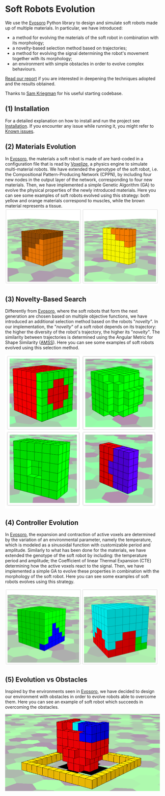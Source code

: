 Soft Robots Evolution
=======================================
We use the [Evosoro](https://github.com/skriegman/evosoro) Python library to design and simulate soft robots made up of multiple materials. In particular, we have introduced:
* a method for evolving the materials of the soft robot in combination with its morphology;
* a novelty-based selection method based on trajectories;
* a method for evolving the signal determining the robot's movement together with its morphology;
* an environment with simple obstacles in order to evolve complex behaviours.

[Read our report](https://github.com/ZarHenry96/Ev-SoftBots/blob/master/report.pdf) if you are interested in deepening the techniques adopted and the results obtained.

Thanks to [Sam Kriegman](https://github.com/skriegman) for his useful starting codebase.

(1) Installation
------------
For a detailed explanation on how to install and run the project see [Installation](https://github.com/skriegman/evosoro#2-installation). If you encounter any issue while running it, you might refer to [Known issues](https://github.com/skriegman/evosoro#4-known-issues).

(2) Materials Evolution
------------
In [Evosoro](https://github.com/skriegman/evosoro), the materials a soft robot is made of are hard-coded in a configuration file that is read by [Voxelize](https://github.com/jonhiller/Voxelyze), a physics engine to simulate multi-material robots. We have extended the genotype of the soft robot, i.e. the Compositional Pattern-Producing Network (CPPN), by including four new nodes in the output layer of the network, corresponding to four new materials. Then, we have implemented a simple Genetic Algorithm (GA) to evolve the physical properties of the newly introduced materials. 
Here you can see some examples of soft robots evolved using this strategy: both yellow and orange materials correspond to muscles, while the brown material represents a tissue.
<img src="https://github.com/ZarHenry96/Ev-SoftBots/blob/master/img/materials-softbots.png" alt="materials evolution" width="500" height="250"/>

(3) Novelty-Based Search
------------
Differently from [Evosoro](https://github.com/skriegman/evosoro), where the soft robots that form the next generation are chosen based on multiple objective functions, we have introduced an additional selection method based on the robots "*novelty*". In our implementation, the "*novelty*" of a soft robot depends on its trajectory: the higher the diversity of the robot's trajectory, the higher its "*novelty*". The similarity between trajectories is determined using the Angular Metric for Shape Similarity ([AMSS](https://www.konan-u.ac.jp/hp/seki/myarticles/nakamura2012paa.pdf)).
Here you can see some examples of soft robots evolved using this selection method.

<img src="https://github.com/ZarHenry96/Ev-SoftBots/blob/master/img/novelty-softbots.png" alt="novelty-based search" width="500" height="500"/>

(4) Controller Evolution
------------
In [Evosoro](https://github.com/skriegman/evosoro), the expansion and contraction of active voxels are determined by the variation of an environmental parameter, namely the temperature, which is modeled as a sinusoidal function with customizable period and amplitude. Similarly to what has been done for the materials, we have extended the genotype of the soft robot by including: the temperature period and amplitude; the Coefficient of linear Thermal Expansion (CTE) determining how the active voxels react to the signal. Then, we have implemented a simple GA to evolve these properties in combination with the morphology of the soft robot.
Here you can see some examples of soft robots evolves using this strategy.

<img src="https://github.com/ZarHenry96/Ev-SoftBots/blob/master/img/controller-softbots.png" alt="controller evolution" width="500" height="250"/>

(5) Evolution vs Obstacles
------------
Inspired by the environments seen in [Evosoro](https://github.com/skriegman/evosoro), we have decided to design our environment with obstacles in order to evolve robots able to overcome them. 
Here you can see an example of soft robot which succeeds in overcoming the obstacles.

<img src="https://github.com/ZarHenry96/Ev-SoftBots/blob/master/img/over-obstacle-softbot.png" alt="controller evolution" width="540" height="250"/>
